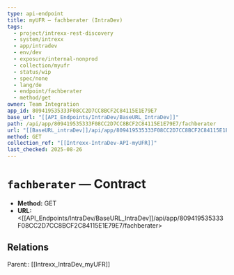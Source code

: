 ```yaml
---
type: api-endpoint
title: myUFR — fachberater (IntraDev)
tags:
  - project/intrexx-rest-discovery
  - system/intrexx
  - app/intradev
  - env/dev
  - exposure/internal-nonprod
  - collection/myufr
  - status/wip
  - spec/none
  - lang/de
  - endpoint/fachberater
  - method/get
owner: Team Integration
app_id: 809419535333F08CC2D7CC8BCF2C84115E1E79E7
base_url: "[[API_Endpoints/IntraDev/BaseURL_IntraDev]]"
path: /api/app/809419535333F08CC2D7CC8BCF2C84115E1E79E7/fachberater
url: "[[BaseURL_intraDev]]/api/app/809419535333F08CC2D7CC8BCF2C84115E1E79E7/fachberater"
method: GET
collection_ref: "[[Intrexx-IntraDev-API-myUFR]]"
last_checked: 2025-08-26
---
```


# `fachberater` — Contract
- **Method:** GET
- **URL:** <[[API_Endpoints/IntraDev/BaseURL_IntraDev]]/api/app/809419535333F08CC2D7CC8BCF2C84115E1E79E7/fachberater>

## Relations
Parent:: [[Intrexx_IntraDev_myUFR]]
